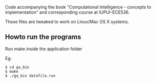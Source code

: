 Code accompanying the book 
"Computational Intelligence - concepts to implementation"
and corresponding course at IUPUI-ECE536.

These files are tweaked to work on Linux/Mac OS X systems.

Howto run the programs
----------------------

Run make inside the application folder

Eg: 

    $ cd ga_bin
    $ make
    $ ./ga_bin datafile.run



